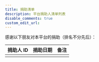 ```yaml
---
title: 捐助清单
description: 平台捐助人清单列表
disable_comments: true
custom_edit_url:
---
```


感谢以下朋友对本平台的捐助（排名不分先后）：

| 捐助人 ID | 捐助日期 | 备注 |
| -- | -- | -- |
|  |  |  |
